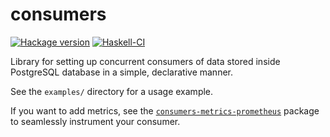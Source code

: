 # consumers

[![Hackage version](https://img.shields.io/hackage/v/consumers.svg?label=Hackage)](https://hackage.haskell.org/package/consumers)
[![Haskell-CI](https://github.com/scrive/consumers/actions/workflows/haskell-ci.yml/badge.svg?branch=master)](https://github.com/scrive/consumers/actions/workflows/haskell-ci.yml)

Library for setting up concurrent consumers of data stored inside
PostgreSQL database in a simple, declarative manner.

See the `examples/` directory for a usage example.

If you want to add metrics, see the
[`consumers-metrics-prometheus`](https://hackage.haskell.org/package/consumers-metrics-prometheus)
package to seamlessly instrument your consumer.
